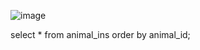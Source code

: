 ![image](https://github.com/BaekGyungSun/Coding_Test/assets/73513929/871457e5-45e8-4ffb-b213-616a03cf97af)

select * from animal_ins order by animal_id;
